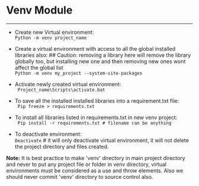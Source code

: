 # Venv Module

---

- Create new Virtual environment:<br>
    ``` Python -m venv project_name ```

- Create a virtual environment with access to all the global installed libraries also: ## Caution: removing a library here will remove the library globally too, but installing new one and then removing new ones wont affect the global list <br>
    ``` Python -m venv my_project --system-site-packages ```

- Activate newly created virtual environment: <br>
    ``` Project_name\Scripts\activate.bat```

- To save all the installed installed libraries into a requirement.txt file:<br>
    ``` Pip freeze > requirements.txt```

- To install all libraries listed in requirements.txt in new venv project:<br>
    ``` Pip install -r requirements.txt # filename can be anything```

- To deactivate environment: <br>
    ``` Deactivate ``` # it will only deactivate virtual environment, it will not delete the project directory and files created.

**Note:** It is best practice to make 'venv' directory in main project directory and never to put any project file or folder in venv directory, virtual environments must be considered as a use and throw elements. Also we should never commit 'venv' directory to source control also.
